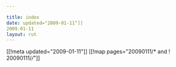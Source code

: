 ```yaml
---

title: index
date: updated="2009-01-11"]]
2009-01-11
layout: rut
---
```


[[!meta updated="2009-01-11"]]
[[!map pages="20090111/* and ! 20090111/*/*"]]
